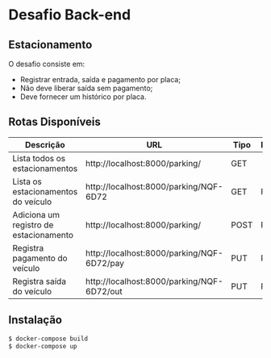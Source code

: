 # Desafio Back-end 
## Estacionamento

O desafio consiste em:
- Registrar entrada, saída e pagamento por placa;
- Não deve liberar saída sem pagamento;
- Deve fornecer um histórico por placa.

## Rotas Disponíveis 
| Descrição | URL | Tipo | Parâmetros 
| ------ | ------ | ------ | ------ |
| Lista todos os estacionamentos | http://localhost:8000/parking/ | GET ||
| Lista os estacionamentos do veículo | http://localhost:8000/parking/NQF-6D72 | GET | Plate|
| Adiciona um registro de estacionamento | http://localhost:8000/parking/ | POST | Plate|
| Registra pagamento do veículo | http://localhost:8000/parking/NQF-6D72/pay | PUT | Plate|
| Registra saída do veículo | http://localhost:8000/parking/NQF-6D72/out | PUT | Plate|

## Instalação


```sh
$ docker-compose build 
$ docker-compose up
```

